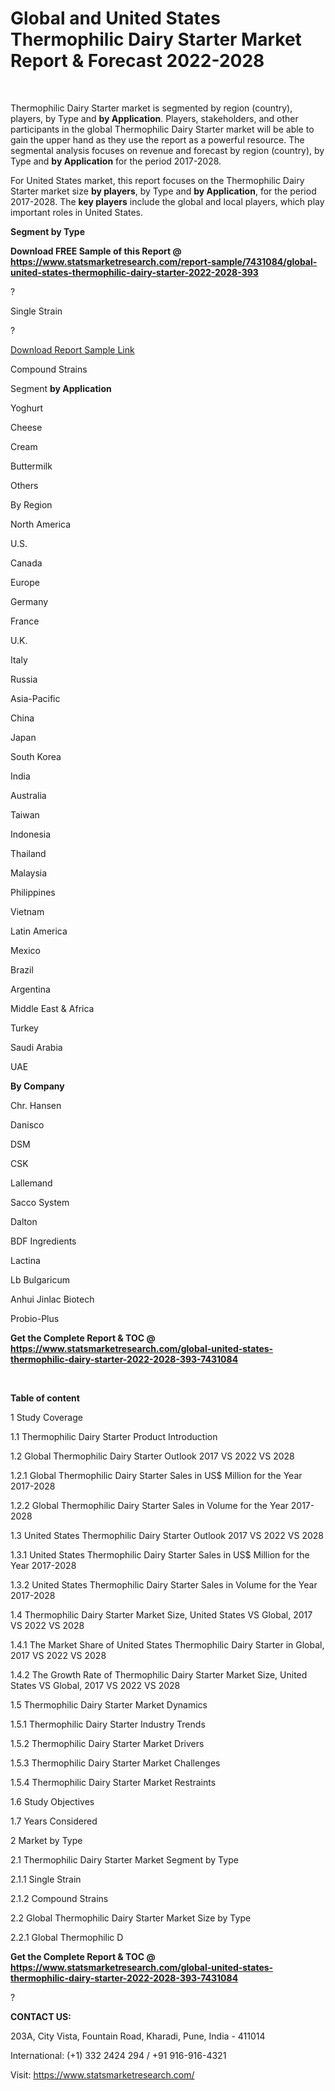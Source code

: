 <h1>Global and United States Thermophilic Dairy Starter Market Report & Forecast 2022-2028</h1><br/><p>Thermophilic Dairy Starter market is segmented by region (country), players, by Type and <strong>by Application</strong>. Players, stakeholders, and other participants in the global Thermophilic Dairy Starter market will be able to gain the upper hand as they use the report as a powerful resource. The segmental analysis focuses on revenue and forecast by region (country), by Type and <strong>by Application</strong> for the period 2017-2028.</p>
 
 
 
 <p>For United States market, this report focuses on the Thermophilic Dairy Starter market size <strong>by players</strong>, by Type and <strong>by Application</strong>, for the period 2017-2028. The <strong>key players</strong> include the global and local players, which play important roles in United States.</p>
 
 
 
 <p><strong>Segment by Type</strong></p>
 
 
 
 <div><b>Download FREE Sample of this Report @ <a href="https://www.statsmarketresearch.com/download-free-sample/7431084/global-united-states-thermophilic-dairy-starter-2022-2028-393">https://www.statsmarketresearch.com/report-sample/7431084/global-united-states-thermophilic-dairy-starter-2022-2028-393</a></b></div>
 
 
 
 <p>? </p>
 
 
 
 <p>Single Strain</p>
 
 
 
 <p>? </p>
 
 
 
 <p><a href="https://www.statsmarketresearch.com/download-free-sample/7431084/global-united-states-thermophilic-dairy-starter-2022-2028-393">Download Report Sample Link</a></p>
 
 
 
 <p>Compound Strains</p>
 
 
 
 <p>Segment <strong>by Application</strong></p>
 
 
 
 <p>Yoghurt</p>
 
 
 
 <p>Cheese</p>
 
 
 
 <p>Cream</p>
 
 
 
 <p>Buttermilk</p>
 
 
 
 <p>Others</p>
 
 
 
 <p>By Region</p>
 
 
 
 <p>North America</p>
 
 
 
 <p>U.S.</p>
 
 
 
 <p>Canada</p>
 
 
 
 <p>Europe</p>
 
 
 
 <p>Germany</p>
 
 
 
 <p>France</p>
 
 
 
 <p>U.K.</p>
 
 
 
 <p>Italy</p>
 
 
 
 <p>Russia</p>
 
 
 
 <p>Asia-Pacific</p>
 
 
 
 <p>China</p>
 
 
 
 <p>Japan</p>
 
 
 
 <p>South Korea</p>
 
 
 
 <p>India</p>
 
 
 
 <p>Australia</p>
 
 
 
 <p>Taiwan</p>
 
 
 
 <p>Indonesia</p>
 
 
 
 <p>Thailand</p>
 
 
 
 <p>Malaysia</p>
 
 
 
 <p>Philippines</p>
 
 
 
 <p>Vietnam</p>
 
 
 
 <p>Latin America</p>
 
 
 
 <p>Mexico</p>
 
 
 
 <p>Brazil</p>
 
 
 
 <p>Argentina</p>
 
 
 
 <p>Middle East & Africa</p>
 
 
 
 <p>Turkey</p>
 
 
 
 <p>Saudi Arabia</p>
 
 
 
 <p>UAE</p>
 
 
 
 <p><strong>By Company</strong></p>
 
 
 
 <p>Chr. Hansen</p>
 
 
 
 <p>Danisco</p>
 
 
 
 <p>DSM</p>
 
 
 
 <p>CSK</p>
 
 
 
 <p>Lallemand</p>
 
 
 
 <p>Sacco System</p>
 
 
 
 <p>Dalton</p>
 
 
 
 <p>BDF Ingredients</p>
 
 
 
 <p>Lactina</p>
 
 
 
 <p>Lb Bulgaricum</p>
 
 
 
 <p>Anhui Jinlac Biotech</p>
 
 
 
 <p>Probio-Plus</p>
 
 
 
 <div><b>Get the Complete Report & TOC @ <a href="https://www.statsmarketresearch.com/global-united-states-thermophilic-dairy-starter-2022-2028-393-7431084">https://www.statsmarketresearch.com/global-united-states-thermophilic-dairy-starter-2022-2028-393-7431084</a></b></div>
 
 
 
 <p><br />
 
 <b>Table of content</b></p>
 
 
 
 <p>1 Study Coverage<br />
 
 1.1 Thermophilic Dairy Starter Product Introduction<br />
 
 1.2 Global Thermophilic Dairy Starter Outlook 2017 VS 2022 VS 2028<br />
 
 1.2.1 Global Thermophilic Dairy Starter Sales in US$ Million for the Year 2017-2028<br />
 
 1.2.2 Global Thermophilic Dairy Starter Sales in Volume for the Year 2017-2028<br />
 
 1.3 United States Thermophilic Dairy Starter Outlook 2017 VS 2022 VS 2028<br />
 
 1.3.1 United States Thermophilic Dairy Starter Sales in US$ Million for the Year 2017-2028<br />
 
 1.3.2 United States Thermophilic Dairy Starter Sales in Volume for the Year 2017-2028<br />
 
 1.4 Thermophilic Dairy Starter Market Size, United States VS Global, 2017 VS 2022 VS 2028<br />
 
 1.4.1 The Market Share of United States Thermophilic Dairy Starter in Global, 2017 VS 2022 VS 2028<br />
 
 1.4.2 The Growth Rate of Thermophilic Dairy Starter Market Size, United States VS Global, 2017 VS 2022 VS 2028<br />
 
 1.5 Thermophilic Dairy Starter Market Dynamics<br />
 
 1.5.1 Thermophilic Dairy Starter Industry Trends<br />
 
 1.5.2 Thermophilic Dairy Starter Market Drivers<br />
 
 1.5.3 Thermophilic Dairy Starter Market Challenges<br />
 
 1.5.4 Thermophilic Dairy Starter Market Restraints<br />
 
 1.6 Study Objectives<br />
 
 1.7 Years Considered<br />
 
 2 Market by Type<br />
 
 2.1 Thermophilic Dairy Starter Market Segment by Type<br />
 
 2.1.1 Single Strain<br />
 
 2.1.2 Compound Strains<br />
 
 2.2 Global Thermophilic Dairy Starter Market Size by Type<br />
 
 2.2.1 Global Thermophilic D</p>
 
 
 
 <div><b>Get the Complete Report & TOC @ <a href="https://www.statsmarketresearch.com/global-united-states-thermophilic-dairy-starter-2022-2028-393-7431084">https://www.statsmarketresearch.com/global-united-states-thermophilic-dairy-starter-2022-2028-393-7431084</a></b></div>
 
 
 
 <p>? </p>
 
 
 
 <p><b>CONTACT US:</b><br />
 
 203A, City Vista, Fountain Road, Kharadi, Pune, India - 411014<br />
 
 International: (+1) 332 2424 294 / +91 916-916-4321<br />
 
 Visit: <a href="https://www.statsmarketresearch.com/">https://www.statsmarketresearch.com/</a></p>